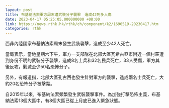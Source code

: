 ```yaml
---
layout: post
title: 布基納法索軍方周末遭武裝分子襲擊　造成42死多人傷
date: 2023-04-17 05:25:05.000000000 +08:00
link: https://news.rthk.hk/rthk/ch/component/k2/1696519-20230417.htm
categories: rthk
---
```


西非內陸國家布基納法索周末發生武裝襲擊，造成至少42人死亡。

當局表示，當地星期六下午，軍方一支部隊在北部大區瓦希古亞市附近一個村莊遭到身份不明的武裝分子襲擊，造成8名士兵和32名民兵死亡，33人受傷，軍方其後反攻，剿滅至少50名恐怖分子。

另外，有報道指，北部大區孔古西也發生針對軍方的襲擊，造成兩名士兵死亡，大約20名恐怖分子被擊斃。

自2015年以來，布基納法索頻繁發生武裝襲擊事件。為加強打擊恐怖主義，布基納法索13個大區中，有8個大區已從上月底已進入緊急狀態。
